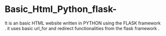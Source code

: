 # Basic_Html_Python_flask-
It is an basic HTML website written in PYTHON using the FLASK framework . it uses  basic url_for and redirect functionalities from the flask framework . 
